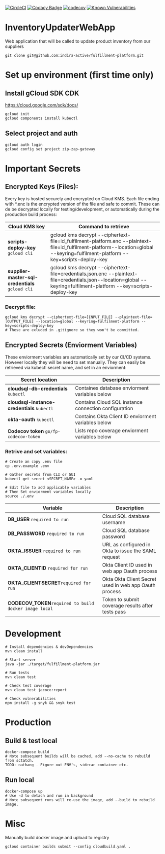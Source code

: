 [![CircleCI](https://circleci.com/gh/indira-active/fulfillment-platform.svg?style=svg&circle-token=dede407d73b7eb5b0427274c18cfdd6a4ba083bb)](https://circleci.com/gh/indira-active/fulfillment-platform)
[![Codacy Badge](https://api.codacy.com/project/badge/Grade/e2906ab1ca4c4ea9a5a01baee82f572a)](https://www.codacy.com?utm_source=github.com&amp;utm_medium=referral&amp;utm_content=indira-active/fulfillment-platform&amp;utm_campaign=Badge_Grade)
[![codecov](https://codecov.io/gh/indira-active/fulfillment-platform/branch/master/graph/badge.svg?token=Fy61fd6xfd)](https://codecov.io/gh/indira-active/fulfillment-platform)
[![Known Vulnerabilities](https://snyk.io/test/github/indira-active/fulfillment-platform/badge.svg)](https://snyk.io/test/github/indira-active/fulfillment-platform)

# InventoryUpdaterWebApp
Web application that will be called to update product inventory from our suppliers
  
    git clone git@github.com:indira-active/fulfillment-platform.git

# Set up environment (first time only)
## Install gCloud SDK CDK
https://cloud.google.com/sdk/docs/

    gcloud init
    gcloud components install kubectl

## Select project and auth
    gcloud auth login
    gcloud config set project zip-zap-gateway



# Important Secrets

## Encrypted Keys (Files):  
Every key is hosted securely and encrypted on Cloud KMS. Each file ending with *.enc is the encrypted version of the file and safe to commit. These can de be decrypted locally for testing/development, or automatically during the production build process:
  

| Cloud KMS key          | Command to retrieve |
|-------------------------|-------------|
| **scripts-deploy-key** `gcloud cli` | gcloud kms decrypt --ciphertext-file=id_fulfilment-platform.enc --plaintext-file=id_fulfilment-platform--location=global --keyring=fulfilment-platform --key=scripts-deploy-key |
| **supplier-master-sql-credentials** `gcloud cli` | gcloud kms decrypt --ciphertext-file=credentials.json.enc --plaintext-file=credentials.json--location=global --keyring=fulfilment-platform --key=scripts-deploy-key |

### Decrypt file:
    gcloud kms decrypt --ciphertext-file=[INPUT_FILE] --plaintext-file=[OUTPUT_FILE] --location=global --keyring=fulfilment-platform --key=scripts-deploy-key
    # These are exluded in .gitignore so they won't be committed.

## Encrypted Secrets (Enviorment Variables)
These enviorment variables are automatically set by our CI/CD systems. However locally they will be need to set manually. They can easily be retrieved via kubectl secret name, and set in an enviorment: 

| Secret location            | Description |
|-------------------------|-------------|
| **cloudsql-db-credentials** `kubectl` | Containes database enviorment variables below |
| **cloudsql-instance-credentials** `kubectl` | Contains Cloud SQL instance connection configuration |
| **okta-oauth** `kubectl` | Contains Okta Client ID enviorment variables below  |
| **Codecov token** `go/fp-codecov-token` | Lists repo coverage enviorment variables below |


### Retrive and set variables:
    # Create an copy .env file
    cp .env.example .env

    # Gather secrets from CLI or GUI
    kubectl get secret <SECRET_NAME> -o yaml
    
    # Edit file to add applicable variables
    # Then Set enviorment variables locally
    source ./.env

| Variable                | Description |
|-------------------------|-------------|
| **DB_USER** `required to run` | Cloud SQL database username |
| **DB_PASSWORD** `required to run` | Cloud SQL database password |
| **OKTA_ISSUER** `required to run` | URL as configured in Okta to issue the SAML request |
| **OKTA_CLIENTID** `required for run` | Okta Client ID used in web app Oauth process |
| **OKTA_CLIENTSECRET**`required for run` | Okta Okta Client Secret used in web app Oauth process |
| **CODECOV_TOKEN**`required to build docker image local` | Token to submit coverage results after tests pass |



# Development
    # Install dependencies & devDependencies
    mvn clean install
    
    # Start server
    java -jar ./target/fulfillment-platform.jar

    # Run tests
    mvn clean test

    # Check test coverage
    mvn clean test jacoco:report

    # Check vulnerabilities
    npm install -g snyk && snyk test



# Production
## Build & test local
    docker-compose build
    # Note subsequent builds will be cached, add --no-cache to rebuild from sctatch.
    TODO: nathang - Figure out ENV's, sidecar container etc.


## Run local
    docker-compose up 
    # Use -d to detach and run in background
    # Note subsequent runs will re-use the image, add --build to rebuild image. 
    


# Misc
Manually build docker image and upload to registry

    gcloud container builds submit --config cloudbuild.yaml .

